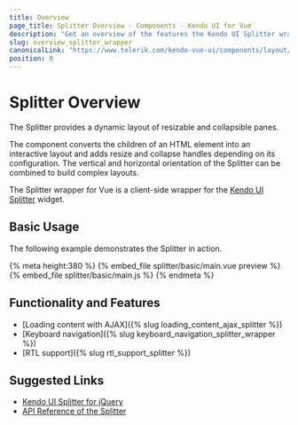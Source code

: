 ```yaml
---
title: Overview
page_title: Splitter Overview - Components - Kendo UI for Vue
description: "Get an overview of the features the Kendo UI Splitter wrapper for Vue delivers and use the component in Vue projects."
slug: overview_splitter_wrapper
canonicalLink: "https://www.telerik.com/kendo-vue-ui/components/layout/splitter/"
position: 0
---
```


<div><WrapperBanner link="/kendo-vue-ui/components/layout/splitter"></WrapperBanner></div>    

# Splitter Overview

The Splitter provides a dynamic layout of resizable and collapsible panes.

The component converts the children of an HTML element into an interactive layout and adds resize and collapse handles depending on its configuration. The vertical and horizontal orientation of the Splitter can be combined to build complex layouts.

The Splitter wrapper for Vue is a client-side wrapper for the [Kendo UI Splitter](https://docs.telerik.com/kendo-ui/controls/layout/splitter/overview) widget.

<div data-component="StartFreeTrialSection"></div>

## Basic Usage

The following example demonstrates the Splitter in action.

{% meta height:380 %}
{% embed_file splitter/basic/main.vue preview %}
{% embed_file splitter/basic/main.js %}
{% endmeta %}

## Functionality and Features

* [Loading content with AJAX]({% slug loading_content_ajax_splitter %})
* [Keyboard navigation]({% slug keyboard_navigation_splitter_wrapper %})
* [RTL support]({% slug rtl_support_splitter %})

## Suggested Links

* [Kendo UI Splitter for jQuery](https://docs.telerik.com/kendo-ui/controls/layout/splitter/overview)
* [API Reference of the Splitter](https://docs.telerik.com/kendo-ui/api/javascript/ui/splitter)
